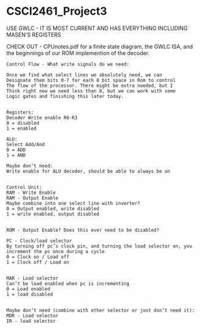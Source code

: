 # CSCI2461_Project3


USE GWLC - IT IS MOST CURRENT AND HAS EVERYTHING 
INCLUDING MASEN'S REGISTERS

CHECK OUT - CPUnotes.pdf for a finite state diagram, 
the GWLC ISA, and the beginnings of our ROM implemention 
of the decoder.

```
Control Flow - What write signals do we need:

Once we find what select lines we absolutely need, we can 
Designate them bits 0-7 for each 8 bit space in Rom to control
The flow of the processor. There might be extra needed, but I
Think right now we need less than 8, but we can work with some 
Logic gates and finishing this later today.


Registers:
Decoder Write enable R0-R3
0 = disabled
1 = enabled

ALU:
Select Add/And
0 = ADD
1 = AND

Maybe don’t need:
Write enable for ALU decoder, should be able to always be on


Control Unit:
RAM - Write Enable
RAM - Output Enable
Maybe combine into one select line with inverter?
0 = Output enabled, write disabled
1 = write enabled, output disabled


ROM - Output Enable? Does this ever need to be disabled?

PC - Clock/load selector
By turning off pc’s clock pin, and turning the load selector on, you increment the pc once during a cycle
0 = Clock on / Load off
1 = Clock off / Load on


MAR - Load selector
Can’t be load enabled when pc is incrementing
0 = Load enabled
1 = load disabled


Maybe don’t need (combine with other selector or just don’t need it):
MDR - Load selector
IR - load selector
```
